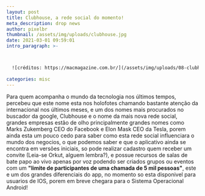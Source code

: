 ```yaml
---
layout: post
title: Clubhouse, a rede social do momento!
meta_description: drop news
author: pixelbr
thumbnail: /assets/img/uploads/clubhouse.jpg
date: 2021-03-01 09:59:01
intro_paragraph: >-



  ![créditos: https://macmagazine.com.br/](/assets/img/uploads/08-clubhouse-scaled.jpg )<br>
 
categories: misc
---
```

Para quem acompanha o mundo da tecnologia nos últimos tempos, percebeu que este nome esta nos holofotes chamando bastante atenção da internacional nos últimos meses, e um dos nomes mais procurados no buscador da google, Clubhouse e o nome da mais nova rede social, grandes empresas estão de olho principalmente grandes nomes como  Marks Zukemberg CEO do Facebook e Elon Mask CEO da Tesla, porem ainda esta um pouco cedo para saber como esta rede social influenciara o mundo dos negocios, o que podemos saber e que o aplicativo ainda se encontra em versões iniciais, so pode realizar cadastro quem receber um convite (Leia-se Orkut, alguem lembra?), e possue recursos de salas de bate papo ao vivo apenas por voz  podendo ser criados grupos ou eventos com um **"limite de participantes de uma chamada de 5 mil pessoas"**, este e um dos grandes diferenciais do app, no momento so esta disponivel para usuarios de IOS, porem em breve chegara para o Sistema Operacional Android!
